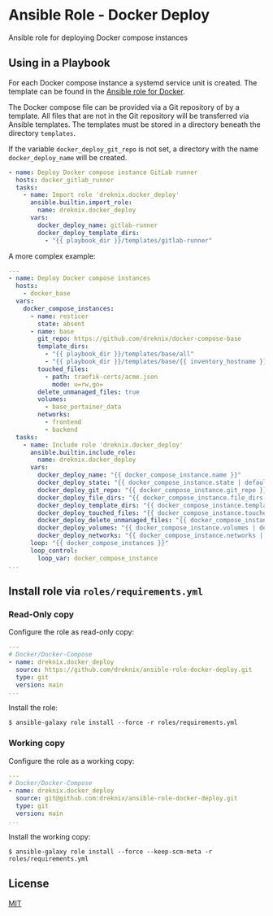 # Ansible Role - Docker Deploy

Ansible role for deploying Docker compose instances

## Using in a Playbook

For each Docker compose instance a systemd service unit is created. The template
can be found in the [Ansible role for Docker](https://github.com/dreknix/ansible-role-docker).

The Docker compose file can be provided via a Git repository of by a template.
All files that are not in the Git repository will be transferred via Ansible
templates. The templates must be stored in a directory beneath the directory
`templates`.

If the variable `docker_deploy_git_repo` is not set, a directory with the name
`docker_deploy_name` will be created.

``` yaml
- name: Deploy Docker compose instance GitLab runner
  hosts: docker_gitlab_runner
  tasks:
    - name: Import role 'dreknix.docker_deploy'
      ansible.builtin.import_role:
        name: dreknix.docker_deploy
      vars:
        docker_deploy_name: gitlab-runner
        docker_deploy_template_dirs:
          - "{{ playbook_dir }}/templates/gitlab-runner"
```

A more complex example:

``` yaml
---
- name: Deploy Docker compose instances
  hosts:
    - docker_base
  vars:
    docker_compose_instances:
      - name: resticer
        state: absent
      - name: base
        git_repo: https://github.com/dreknix/docker-compose-base
        template_dirs:
          - "{{ playbook_dir }}/templates/base/all"
          - "{{ playbook_dir }}/templates/base/{{ inventory_hostname }}"
        touched_files:
          - path: traefik-certs/acme.json
            mode: u=rw,go=
        delete_unmanaged_files: true
        volumes:
          - base_portainer_data
        networks:
          - frontend
          - backend
  tasks:
    - name: Include role 'dreknix.docker_deploy'
      ansible.builtin.include_role:
        name: dreknix.docker_deploy
      vars:
        docker_deploy_name: "{{ docker_compose_instance.name }}"
        docker_deploy_state: "{{ docker_compose_instance.state | default('present') }}"
        docker_deploy_git_repo: "{{ docker_compose_instance.git_repo }}"
        docker_deploy_file_dirs: "{{ docker_compose_instance.file_dirs | default([]) }}"
        docker_deploy_template_dirs: "{{ docker_compose_instance.template_dirs | default([]) }}"
        docker_deploy_touched_files: "{{ docker_compose_instance.touched_files | default([]) }}"
        docker_deploy_delete_unmanaged_files: "{{ docker_compose_instance.delete_unmanaged_files | default(false) }}"
        docker_deploy_volumes: "{{ docker_compose_instance.volumes | default([]) }}"
        docker_deploy_networks: "{{ docker_compose_instance.networks | default([]) }}"
      loop: "{{ docker_compose_instances }}"
      loop_control:
        loop_var: docker_compose_instance
...
```

## Install role via `roles/requirements.yml`

### Read-Only copy

Configure the role as read-only copy:

```yml
---
# Docker/Docker-Compose
- name: dreknix.docker_deploy
  source: https://github.com/dreknix/ansible-role-docker-deploy.git
  type: git
  version: main
...
```

Install the role:

```console
$ ansible-galaxy role install --force -r roles/requirements.yml
```

### Working copy

Configure the role as a working copy:

```yml
---
# Docker/Docker-Compose
- name: dreknix.docker_deploy
  source: git@github.com:dreknix/ansible-role-docker-deploy.git
  type: git
  version: main
...
```

Install the working copy:

```console
$ ansible-galaxy role install --force --keep-scm-meta -r roles/requirements.yml
```

## License

[MIT](https://github.com/dreknix/ansible-role-docker-deploy/blob/main/LICENSE)
